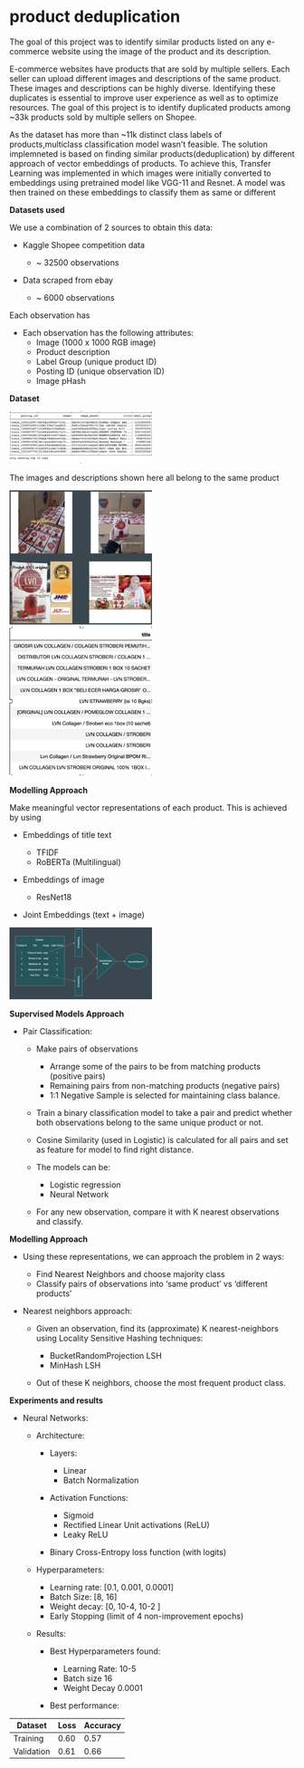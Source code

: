 # product deduplication

The goal of this project was to identify similar products listed on any e-commerce website using the image of the product and its description.

E-commerce websites have products that are sold by multiple sellers. Each seller can upload different images and descriptions of the same product. These images and descriptions can be highly diverse. Identifying these duplicates is essential to improve user experience as well as to optimize resources. The goal of this project is to identify duplicated products among ~33k products sold by multiple sellers on Shopee.

As the dataset has more than ~11k distinct class labels of products,multiclass classification model wasn’t feasible. The solution implemneted is based on finding similar products(deduplication) by different approach of vector embeddings of products. To achieve this, Transfer Learning was implemented in which images were initially converted to embeddings using pretrained model like VGG-11 and Resnet. A model was then trained on these embeddings to classify them as same or different

**Datasets used**

We use a combination of 2 sources to obtain this data:

  - Kaggle Shopee competition data
    - ~ 32500 observations

  - Data scraped from ebay
    - ~ 6000 observations

Each observation has 	

  - Each observation has the following attributes:
    - Image (1000 x 1000 RGB image)
    - Product description
    - Label Group (unique product ID)
    - Posting ID (unique observation ID)
    - Image pHash

**Dataset**

<img src="images/Dataset.png" width="50%">

The images and descriptions shown here all belong to the same product

<img src="images/data_image.png" width="50%">
<img src="images/data_text.png" width="50%">

**Modelling Approach**

Make meaningful vector representations of each product. This is achieved by using
   - Embeddings of title text
     - TFIDF
     - RoBERTa (Multilingual)

   - Embeddings of image
     - ResNet18

   - Joint Embeddings (text + image)

<img src="images/flowchart.png" width="50%">

**Supervised Models Approach**

   - Pair Classification:
     - Make pairs of observations
       - Arrange some of the pairs to be from matching products (positive pairs)
       - Remaining pairs from non-matching products (negative pairs)
       - 1:1 Negative Sample is selected for maintaining class balance.

     - Train a binary classification model to take a pair and predict whether both observations belong to the same unique product or not.

     - Cosine Similarity (used in Logistic) is calculated for all pairs and set as feature for model to find right distance. 

     - The models can be:
       - Logistic regression
       - Neural Network

     - For any new observation, compare it with K nearest observations and classify.

**Modelling Approach**

   - Using these representations, we can approach the problem in 2 ways:
     - Find Nearest Neighbors and choose majority class
     - Classify pairs of observations into ‘same product’ vs ‘different products’

   - Nearest neighbors approach:
     - Given an observation, find its (approximate) K nearest-neighbors using Locality Sensitive Hashing techniques:
       - BucketRandomProjection LSH
       - MinHash LSH

     - Out of these K neighbors, choose the most frequent product class.

**Experiments and results**

   - Neural Networks:
     - Architecture:
       - Layers:
         - Linear
         - Batch Normalization

       - Activation Functions:
         - Sigmoid
         - Rectified Linear Unit activations (ReLU)
         - Leaky ReLU

       - Binary Cross-Entropy loss function (with logits)

     - Hyperparameters:
       - Learning rate: [0.1, 0.001, 0.0001]
       - Batch Size: [8, 16]
       - Weight decay: [0, 10-4, 10-2 ]
       - Early Stopping (limit of 4 non-improvement epochs)

     - Results:
       - Best Hyperparameters found:
         - Learning Rate: 10-5
         - Batch size 16
         - Weight Decay 0.0001

       - Best performance:

|Dataset|Loss|Accuracy|
|-------|----|--------|
|Training|0.60|0.57|
|Validation|0.61|0.66|





